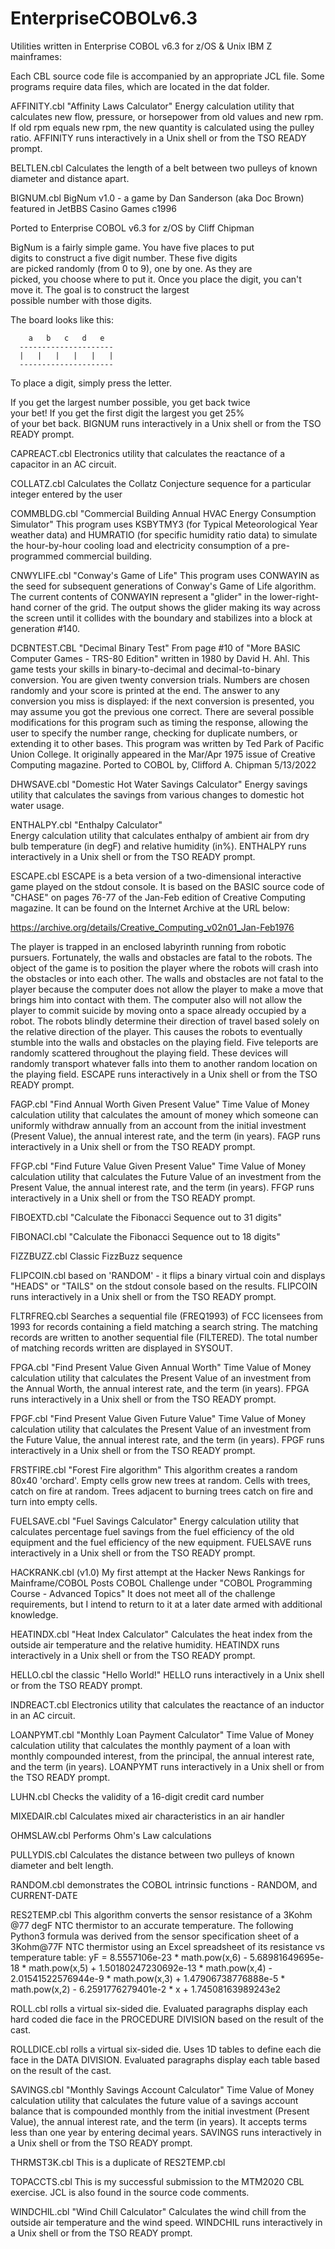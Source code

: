 # EnterpriseCOBOLv6.3
Utilities written in Enterprise COBOL v6.3 for z/OS & Unix IBM Z mainframes:

Each CBL source code file is accompanied by an appropriate JCL file.  Some
programs require data files, which are located in the dat folder.

AFFINITY.cbl
"Affinity Laws Calculator"
Energy calculation utility that calculates new flow, pressure, or horsepower 
from old values and new rpm.  If old rpm equals new rpm, the new quantity
is calculated using the pulley ratio.
AFFINITY runs interactively in a Unix shell or from the TSO READY prompt.

BELTLEN.cbl
Calculates the length of a belt between two pulleys of known diameter and 
distance apart.

BIGNUM.cbl
    BigNum v1.0 - a game by Dan Sanderson (aka Doc Brown)       
    featured in JetBBS Casino Games c1996
                                                                
 Ported to Enterprise COBOL v6.3 for z/OS by Cliff Chipman      
                                                                
 BigNum is a fairly simple game.  You have five places to put   
 digits to construct a five digit number.  These five digits    
 are picked randomly (from 0 to 9), one by one.  As they are    
 picked, you choose where to put it.  Once you place the digit, 
 you can't move it.  The goal is to construct the largest       
 possible number with those digits.                             
                                                                
 The board looks like this:                                     
                                                                
        a   b   c   d   e                                       
      ---------------------                                     
      |   |   |   |   |   |                                     
      ---------------------                                     
                                                                
  To place a digit, simply press the letter.                    
                                                                
 If you get the largest number possible, you get back twice     
 your bet!  If you get the first digit the largest you get 25%  
 of your bet back.  BIGNUM runs interactively in a Unix shell 
 or from the TSO READY prompt.

CAPREACT.cbl
Electronics utility that calculates the reactance of a capacitor
in an AC circuit.

COLLATZ.cbl
Calculates the Collatz Conjecture sequence for a particular integer
entered by the user

COMMBLDG.cbl
"Commercial Building Annual HVAC Energy Consumption Simulator"
This program uses KSBYTMY3 (for Typical Meteorological Year weather data) and
HUMRATIO (for specific humidity ratio data) to simulate the hour-by-hour cooling
load and electricity consumption of a pre-programmed commercial building.

CNWYLIFE.cbl
"Conway's Game of Life"
This program uses CONWAYIN as the seed for subsequent generations of Conway's
Game of Life algorithm.  The current contents of CONWAYIN represent a "glider"
in the lower-right-hand corner of the grid.  The output shows the glider making
its way across the screen until it collides with the boundary and stabilizes into
a block at generation #140.

DCBNTEST.CBL
"Decimal Binary Test"
From page #10 of "More BASIC Computer Games - TRS-80 Edition"
written in 1980 by David H. Ahl.
This game tests your skills in binary-to-decimal and
decimal-to-binary conversion.  You are given twenty conversion
trials.  Numbers are chosen randomly and your score is printed
at the end.  The answer to any conversion you miss is displayed:
if the next conversion is presented, you may assume you got the
previous one correct.
There are several possible modifications for this program such
as timing the response, allowing the user to specify the number
range, checking for duplicate numbers, or extending it to other
bases.
This program was written by Ted Park of Pacific Union College.
It originally appeared in the Mar/Apr 1975 issue of Creative
Computing magazine.
Ported to COBOL by, Clifford A. Chipman 5/13/2022

DHWSAVE.cbl
"Domestic Hot Water Savings Calculator"
Energy savings utility that calculates the savings from various changes to
domestic hot water usage.

ENTHALPY.cbl
"Enthalpy Calculator"      
Energy calculation utility that calculates enthalpy of ambient air from dry 
bulb temperature (in degF) and relative humidity (in%). ENTHALPY  runs 
interactively in a Unix shell or from the TSO READY prompt.

ESCAPE.cbl
ESCAPE is a beta version of a two-dimensional interactive game played on the
stdout console. It is based on the BASIC source code of "CHASE" on pages 76-77
of the Jan-Feb edition of Creative Computing magazine. It can be found on the
Internet Archive at the URL below:

https://archive.org/details/Creative_Computing_v02n01_Jan-Feb1976

The player is trapped in an enclosed labyrinth running from robotic pursuers.
Fortunately, the walls and obstacles are fatal to the robots. The object of the 
game is to position the	player where the robots will crash into the obstacles or 
into each other.  The walls and obstacles are not fatal to the player because
the computer does not allow the player to make a move that brings him into
contact with them.  The computer also will not allow the player to commit
suicide by moving onto a space already occupied by a robot.  The robots blindly
determine their direction of travel based solely on the relative direction of
the player. This causes the robots to eventually stumble into the walls and 
obstacles on the playing field. Five teleports are randomly scattered throughout
the playing field.  These devices will randomly transport whatever falls into
them to another random location on the playing field. ESCAPE runs interactively 
in a Unix shell or from the TSO READY prompt.

FAGP.cbl
"Find Annual Worth Given Present Value"
Time Value of Money calculation utility that calculates the amount of money
which someone can uniformly withdraw annually from an account from the
initial investment (Present Value), the annual interest rate, and the term (in 
years).  FAGP runs interactively in a Unix shell or from the TSO READY prompt.

FFGP.cbl
"Find Future Value Given Present Value"
Time Value of Money calculation utility that calculates the Future Value of an 
investment from the Present Value, the annual interest rate, and the term (in 
years).  FFGP runs interactively in a Unix shell or from the TSO READY prompt.

FIBOEXTD.cbl
"Calculate the Fibonacci Sequence out to 31 digits"

FIBONACI.cbl
"Calculate the Fibonacci Sequence out to 18 digits"

FIZZBUZZ.cbl
Classic FizzBuzz sequence

FLIPCOIN.cbl
based on 'RANDOM' - it flips a binary virtual coin and displays "HEADS" or 
"TAILS" on the stdout console based on the results. FLIPCOIN runs interactively 
in a Unix shell or from the TSO READY prompt.

FLTRFREQ.cbl
Searches a sequential file (FREQ1993) of FCC licensees from 1993 for records
containing a field matching a search string. The matching records are written to
another sequential file (FILTERED). The total number of matching records written 
are displayed in SYSOUT.

FPGA.cbl
"Find Present Value Given Annual Worth"
Time Value of Money calculation utility that calculates the Present Value of an
investment from the Annual Worth, the annual interest rate, and the term (in 
years). FPGA runs interactively in a Unix shell or from the TSO READY prompt.

FPGF.cbl
"Find Present Value Given Future Value"
Time Value of Money calculation utility that calculates the Present Value of an
investment from the Future Value, the annual interest rate, and the term (in 
years).  FPGF runs interactively in a Unix shell or from the TSO READY prompt.

FRSTFIRE.cbl
"Forest Fire algorithm"
This algorithm creates a random 80x40 'orchard'.  Empty cells grow new trees
at random.  Cells with trees, catch on fire at random.  Trees adjacent to
burning trees catch on fire and turn into empty cells.

FUELSAVE.cbl
"Fuel Savings Calculator"
Energy calculation utility that calculates percentage fuel savings from the 
fuel efficiency of the old equipment and the fuel efficiency of the new
equipment. FUELSAVE runs interactively in a Unix shell or from the TSO READY 
prompt.

HACKRANK.cbl (v1.0)
My first attempt at the Hacker News Rankings for Mainframe/COBOL Posts COBOL 
Challenge under "COBOL Programming Course - Advanced Topics"
It does not meet all of the challenge requirements, but I intend to return
to it at a later date armed with additional knowledge.

HEATINDX.cbl
"Heat Index Calculator"
Calculates the heat index from the outside air temperature and the relative
humidity.  HEATINDX runs interactively in a Unix shell or from the TSO READY 
prompt.

HELLO.cbl
the classic "Hello World!"  HELLO runs interactively in a Unix shell or from
the TSO READY prompt.

INDREACT.cbl
Electronics utility that calculates the reactance of an inductor
in an AC circuit.

LOANPYMT.cbl
"Monthly Loan Payment Calculator"
Time Value of Money calculation utility that calculates the monthly payment
of a loan with monthly compounded interest, from the principal, the annual
interest rate, and the term (in years).  LOANPYMT runs interactively in a 
Unix shell or from the TSO READY prompt.

LUHN.cbl
Checks the validity of a 16-digit credit card number

MIXEDAIR.cbl
Calculates mixed air characteristics in an air handler

OHMSLAW.cbl
Performs Ohm's Law calculations

PULLYDIS.cbl Calculates the distance between two pulleys of known diameter and belt length.

RANDOM.cbl
demonstrates the COBOL intrinsic functions - RANDOM, and CURRENT-DATE

RES2TEMP.cbl
This algorithm converts the sensor resistance of a 3Kohm @77 degF NTC thermistor to an accurate temperature. The following Python3 formula was derived from the sensor
specification sheet of a 3Kohm@77F NTC thermistor using an Excel spreadsheet of its resistance vs temperature table:
 yF = 8.5557106e-23 * math.pow(x,6) - 5.68981649695e-18 * math.pow(x,5) + 1.50180247230692e-13 * math.pow(x,4) - 2.01541522576944e-9 * math.pow(x,3) + 1.47906738776888e-5 * math.pow(x,2) - 6.2591776279401e-2 * x + 1.74508163989243e2

ROLL.cbl
rolls a virtual six-sided die. Evaluated paragraphs display each hard coded
die face in the PROCEDURE DIVISION based on the result of the cast.

ROLLDICE.cbl
rolls a virtual six-sided die. Uses 1D tables to define each die face in
the DATA DIVISION. Evaluated paragraphs display each table based on the
result of the cast.

SAVINGS.cbl
"Monthly Savings Account Calculator"
Time Value of Money calculation utility that calculates the future value of a
savings account balance that is compounded monthly from the initial 
investment (Present Value), the annual interest rate, and the term (in years).
It accepts terms less than one year by entering decimal years. SAVINGS runs 
interactively in a Unix shell or from the TSO READY prompt.

THRMST3K.cbl
This is a duplicate of RES2TEMP.cbl

TOPACCTS.cbl
This is my successful submission to the MTM2020 CBL exercise.  JCL is also found in the source code comments.

WINDCHIL.cbl
"Wind Chill Calculator"
Calculates the wind chill from the outside air temperature and the wind speed.
WINDCHIL runs interactively in a Unix shell or from the TSO READY prompt.
